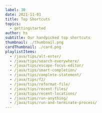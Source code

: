 ```yaml
---
label: 30
date: 2021-11-01
title: Top Shortcuts
topics:
  - gettingstarted
author: hs
subtitle: Our handpicked top shortcuts
thumbnail: ./thumbnail.png
cardThumbnail: ./card.png
playlistItems:
  - /java/tips/alt-enter/
  - /java/tips/search-everywhere/
  - /java/tips/escape-focus-editor/
  - /java/tips/smart-completion/
  - /java/tips/complete-statement/
  - /java/tips/f2/
  - /java/tips/reformat-file/
  - /java/tips/recent-files/
  - /java/tips/recent-locations/
  - /java/tips/run-anything/
  - /java/tips/run-and-terminate-process/
---
```

